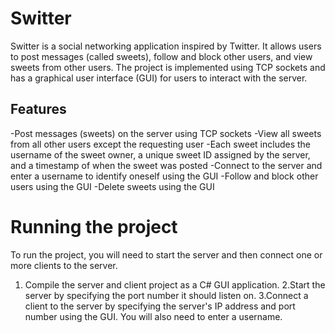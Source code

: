 # Switter

Switter is a social networking application inspired by Twitter. It allows users to post messages (called sweets), follow and block other users, and view sweets from other users. The project is implemented using TCP sockets and has a graphical user interface (GUI) for users to interact with the server.

## Features

  -Post messages (sweets) on the server using TCP sockets
  -View all sweets from all other users except the requesting user
  -Each sweet includes the username of the sweet owner, a unique sweet ID assigned by the server, and a timestamp of when the sweet was posted
  -Connect to the server and enter a username to identify oneself using the GUI
  -Follow and block other users using the GUI
  -Delete sweets using the GUI

# Running the project
To run the project, you will need to start the server and then connect one or more clients to the server.

  1. Compile the server and client project as a C# GUI application.
  2.Start the server by specifying the port number it should listen on.
  3.Connect a client to the server by specifying the server's IP address and port number using the GUI. You will also need to enter a username.
